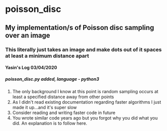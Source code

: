 # poisson_disc
## My implementation/s of Poisson disc sampling over an image
### This literally just takes an image and make dots out of it spaces at least a minimum distance apart
#### Yasin's Log 03/04/2020
##### poisson_disc.py added, language - python3
1. The only background I know at this point is random sampling occurs at least a specified distance away from other points
2. As I didn't read existing documentation regarding faster algorithms I just made it up...and it's super slow
3. Consider reading and writing faster code in future
4. You wrote similar code years ago but you forgot why you did what you did. An explanation is to follow here.
